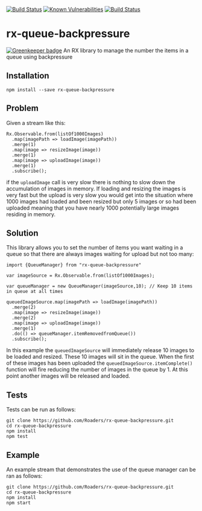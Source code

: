 [![Build Status](https://travis-ci.org/Roaders/rx-queue-backpressure.svg?branch=master)](https://travis-ci.org/Roaders/rx-queue-backpressure)
[![Known Vulnerabilities](https://snyk.io/test/github/roaders/rx-queue-backpressure/badge.svg)](https://snyk.io/test/github/roaders/rx-queue-backpressure)
[![Build Status](https://travis-ci.org/Roaders/rx-queue-backpressure.svg?branch=master)](https://travis-ci.org/Roaders/rx-queue-backpressure)

# rx-queue-backpressure

[![Greenkeeper badge](https://badges.greenkeeper.io/Roaders/rx-queue-backpressure.svg)](https://greenkeeper.io/)
An RX library to manage the number the items in a queue using backpressure

## Installation

`npm install --save rx-queue-backpressure`

## Problem

Given a stream like this:

```
Rx.Observable.from(listOf1000Images)
  .map(imagePath => loadImage(imagePath))
  .merge(1)
  .map(image => resizeImage(image))
  .merge(1)
  .map(image => uploadImage(image))
  .merge(1)
  .subscribe();
```

if the `uploadImage` call is very slow there is nothing to slow down the accumulation of images in memory. If loading and resizing the images is very fast but the upload is very slow you would get into the situation where 1000 images had loaded and been resized but only 5 images or so had been uploaded meaning that you have nearly 1000 potentially large images residing in memory.

## Solution

This library allows you to set the number of items you want waiting in a queue so that there are always images waiting for upload but not too many:

```
import {QueueManager} from "rx-queue-backpressure"

var imageSource = Rx.Observable.from(listOf1000Images);

var queueManager = new QueueManager(imageSource,10); // Keep 10 items in queue at all times

queuedImageSource.map(imagePath => loadImage(imagePath))
  .merge(2)
  .map(image => resizeImage(image))
  .merge(2)
  .map(image => uploadImage(image))
  .merge(1)
  .do(() => queueManager.itemRemovedfromQueue())
  .subscribe();
```

In this example the `queuedImageSource` will immediately release 10 images to be loaded and resized. These 10 images will sit in the queue. When the first of these images has been uploaded the `queuedImageSource.itemComplete()` function will fire reducing the number of images in the queue by 1. At this point another images will be released and loaded.

## Tests

Tests can be run as follows:

```
git clone https://github.com/Roaders/rx-queue-backpressure.git
cd rx-queue-backpressure
npm install
npm test
```

## Example
An example stream that demonstrates the use of the queue manager can be ran as follows:

```
git clone https://github.com/Roaders/rx-queue-backpressure.git
cd rx-queue-backpressure
npm install
npm start
```
